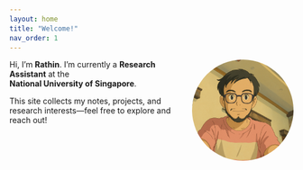 ```yaml
---
layout: home
title: "Welcome!"
nav_order: 1
---
```


<!-- Replace /assets/profile.jpg with the actual path/filename of your photo -->
<img src="/assets/profile.png" alt="Rathindra Nath Karmakar" style="width:180px;height:180px;object-fit:cover;border-radius:50%;float:right;margin:0 0 1rem 1rem;" />

Hi, I’m **Rathin**. I’m currently a **Research Assistant** at the <br> **National University of Singapore**.

This site collects my notes, projects, and research interests—feel free to explore and reach out!  
